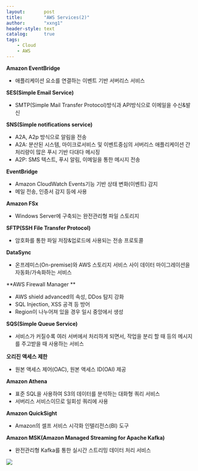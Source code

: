```yaml
---
layout:       post
title:        "AWS Services(2)"
author:       "xxng1"
header-style: text
catalog:      true
tags:
    - Cloud
    - AWS
---
```


**Amazon EventBridge**
- 애플리케이션 요소를 연결하는 이벤트 기반 서버리스 서비스

**SES(Simple Email Service)**
- SMTP(Simple Mail Transfer Protocol)방식과 API방식으로 이메일을 수신&발신

**SNS(Simple notifications service)**
- A2A, A2p 방식으로 알림을 전송
- A2A: 분산된 시스템, 마이크로서비스 및 이벤트중심의 서버리스 애플리케이션 간 처리량이 많은 푸시 기반 다대다 메시징
- A2P: SMS 텍스트, 푸시 알림, 이메일을 통한 메시지 전송

**EventBridge**
- Amazon CloudWatch Events기능 기반 상태 변화(이벤트) 감지
- 메일 전송, 인증서 감지 등에 사용

**Amazon FSx**
- Windows Server에 구축되는 완전관리형 파일 스토리지

**SFTP(SSH File Transfer Protocol)**
- 암호화를 통한 파일 저장&업로드에 사용되는 전송 프로토콜

**DataSync**
- 온프레미스(On-premise)와 AWS 스토리지 서비스 사이 데이터 마이그레이션을 자동화/가속화하는 서비스

**AWS Firewall Manager **
- AWS shield advanced의 속성, DDos 탐지 강화
- SQL Injection, XSS 공격 등 방어
- Region이 나누어져 있을 경우 일시 중앙에서 생성

**SQS(Simple Queue Service)**
- 서비스가 커질수록 여러 서버에서 처리하게 되면서, 작업을 분리 할 때 등의 메시지를 주고받을 때 사용하는 서비스

**오리진 액세스 제한**
- 원본 액세스 제어(OAC), 원본 액세스 ID(OAI) 제공

**Amazon Athena**
- 표준 SQL을 사용하여 S3의 데이터를 분석하는 대화형 쿼리 서비스
- 서버리스 서비스이므로 일회성 쿼리에 사용

**Amazon QuickSight**
- Amazon의 셀프 서비스 시각화 인텔리전스(BI) 도구

**Amazon MSK(Amazon Managed Streaming for Apache Kafka)**
- 완전관리형 Kafka를 통한 실시간 스트리밍 데이터 처리 서비스

![](https://velog.velcdn.com/images/woongaa1/post/eb0ad643-aba9-4930-921f-d30dd1df062e/image.png)


